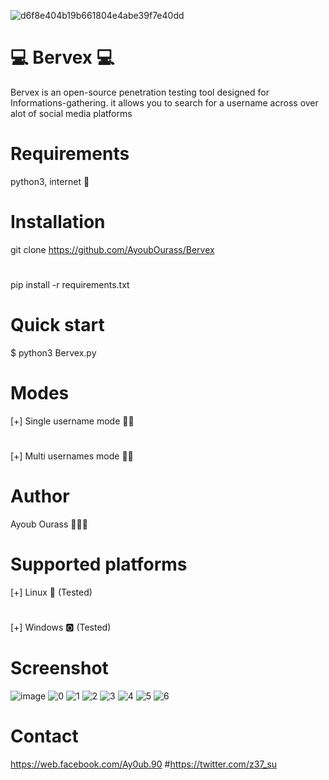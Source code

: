 ![d6f8e404b19b661804e4abe39f7e40dd](https://user-images.githubusercontent.com/45905472/66723013-3b18a580-ee0c-11e9-974f-4fead7ce0acf.jpg)

#  💻    Bervex    💻
Bervex is an open-source penetration testing tool designed for Informations-gathering. it allows you to search for a username across over alot of social media platforms 
# Requirements 
python3, internet 🙂
# Installation
git clone https://github.com/AyoubOurass/Bervex
# 
pip install -r requirements.txt
# Quick start 
$ python3 Bervex.py
# Modes 
[+] Single username mode ☝🏼
#
[+] Multi usernames mode ✋🏼
# Author
Ayoub Ourass 👨🏽‍💻
# Supported platforms 
[+] Linux 🐧 (Tested)
#
[+] Windows 🅾️ (Tested)
# Screenshot
![image](https://user-images.githubusercontent.com/45905472/66722247-4c10e900-ee03-11e9-9e1f-cf7fb228afe2.png)
![0](https://user-images.githubusercontent.com/45905472/66836979-2cd89f80-ef5a-11e9-8ca9-35d837f49725.jpg)
![1](https://user-images.githubusercontent.com/45905472/66837032-44178d00-ef5a-11e9-98b9-cc390bd60bf6.jpg)
![2](https://user-images.githubusercontent.com/45905472/66837071-51cd1280-ef5a-11e9-944a-33db64aaf2ea.jpg)
![3](https://user-images.githubusercontent.com/45905472/66837099-5eea0180-ef5a-11e9-9bf1-a14d0aeb0045.jpg)
![4](https://user-images.githubusercontent.com/45905472/66837109-63161f00-ef5a-11e9-9f3b-6b097e15a649.jpg)
![5](https://user-images.githubusercontent.com/45905472/66837116-64dfe280-ef5a-11e9-847e-0829b951fc37.jpg)
![6](https://user-images.githubusercontent.com/45905472/66837126-66a9a600-ef5a-11e9-867e-64b45d784c9a.jpg)
# Contact 
https://web.facebook.com/Ay0ub.90
#https://twitter.com/z37_su

